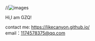 
//![images](https://github.com/likecanyon/likecanyon/blob/main/images/asimo-photo1-full.jpg)

Hi,I am GZQ!

contact me:
https://likecanyon.github.io/  
email：1174578375@qq.com


